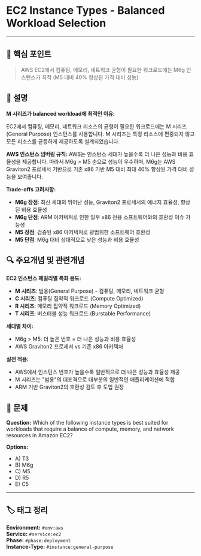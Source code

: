 # EC2 Instance Types - Balanced Workload Selection

---

## 🎯 핵심 포인트
> AWS EC2에서 컴퓨팅, 메모리, 네트워크 균형이 필요한 워크로드에는 M6g 인스턴스가 최적 (M5 대비 40% 향상된 가격 대비 성능)

## 📝 설명
**M 시리즈가 balanced workload에 최적인 이유:**

EC2에서 컴퓨팅, 메모리, 네트워크 리소스의 균형이 필요한 워크로드에는 M 시리즈(General Purpose) 인스턴스를 사용합니다. M 시리즈는 특정 리소스에 편중되지 않고 모든 리소스를 균등하게 제공하도록 설계되었습니다.

**AWS 인스턴스 넘버링 규칙:**
AWS는 인스턴스 세대가 높을수록 더 나은 성능과 비용 효율성을 제공합니다. 따라서 M6g > M5 순으로 성능이 우수하며, M6g는 AWS Graviton2 프로세서 기반으로 기존 x86 기반 M5 대비 최대 40% 향상된 가격 대비 성능을 보여줍니다.

**Trade-offs 고려사항:**
- **M6g 장점**: 최신 세대의 뛰어난 성능, Graviton2 프로세서의 에너지 효율성, 향상된 비용 효율성
- **M6g 단점**: ARM 아키텍처로 인한 일부 x86 전용 소프트웨어와의 호환성 이슈 가능성
- **M5 장점**: 검증된 x86 아키텍처로 광범위한 소프트웨어 호환성
- **M5 단점**: M6g 대비 상대적으로 낮은 성능과 비용 효율성

## 🔍 주요개념 및 관련개념

**EC2 인스턴스 패밀리별 특화 용도:**
- **M 시리즈**: 범용(General Purpose) - 컴퓨팅, 메모리, 네트워크 균형
- **C 시리즈**: 컴퓨팅 집약적 워크로드 (Compute Optimized)
- **R 시리즈**: 메모리 집약적 워크로드 (Memory Optimized)
- **T 시리즈**: 버스터블 성능 워크로드 (Burstable Performance)

**세대별 차이:**
- M6g > M5: 더 높은 번호 = 더 나은 성능과 비용 효율성
- AWS Graviton2 프로세서 vs 기존 x86 아키텍처

**실전 적용:**
- AWS에서 인스턴스 번호가 높을수록 일반적으로 더 나은 성능과 효율성 제공
- M 시리즈는 "범용"의 대표격으로 대부분의 일반적인 애플리케이션에 적합
- ARM 기반 Graviton2의 호환성 검토 후 도입 권장

## 📝 문제

**Question:**
Which of the following instance types is best suited for workloads that require a balance of compute, memory, and network resources in Amazon EC2?

**Options:**
- A) T3
- B) M6g
- C) M5
- D) R5
- E) C5

---

## 🏷️ 태그 정리
**Environment:** `#env:aws`  
**Service:** `#service:ec2`  
**Phase:** `#phase:deployment`  
**Instance-Type:** `#instance:general-purpose`